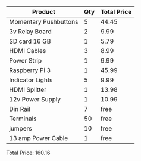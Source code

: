 Product | Qty | Total Price
------------ | ------------- | -------------
Momentary Pushbuttons | 5 | 44.45
3v Relay Board |	2	| 9.99
SD card 16 GB	| 1 |	5.79
HDMI Cables	|	3 |	8.99
Power Strip	|	1	|	9.99
Raspberry Pi 3	|	1	|	45.99
Indicator Lights	|	5	|	9.99
HDMI Splitter 	|	1	|	13.98
12v Power Supply	|	1	|	10.99
Din Rail	|	7	|	free
Terminals	|	50	|	free
jumpers	|	10	|	free
13 amp Power Cable	|	1	|	free

Total Price: 160.16

